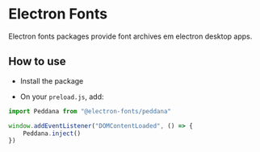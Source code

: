# Electron Fonts

Electron fonts packages provide font archives em electron desktop apps.

## How to use

* Install the package

* On your `preload.js`, add:

```ts
import Peddana from "@electron-fonts/peddana"

window.addEventListener("DOMContentLoaded", () => {
    Peddana.inject()
})
```